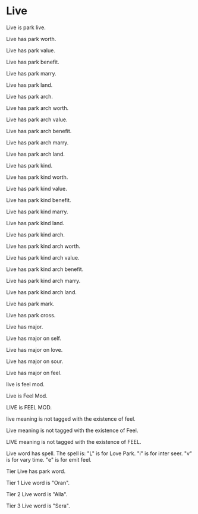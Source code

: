 # Live

Live is park live.

Live has park worth.

Live has park value.

Live has park benefit.

Live has park marry.

Live has park land.

Live has park arch.

Live has park arch worth.

Live has park arch value.

Live has park arch benefit.

Live has park arch marry.

Live has park arch land.

Live has park kind.

Live has park kind worth.

Live has park kind value.

Live has park kind benefit.

Live has park kind marry.

Live has park kind land.

Live has park kind arch.

Live has park kind arch worth.

Live has park kind arch value.

Live has park kind arch benefit.

Live has park kind arch marry.

Live has park kind arch land.

Live has park mark.

Live has park cross.

Live has major.

Live has major on self.

Live has major on love.

Live has major on sour.

Live has major on feel.

live is feel mod.

Live is Feel Mod.

LIVE is FEEL MOD.

live meaning is not tagged with the existence of feel.

Live meaning is not tagged with the existence of Feel.

LIVE meaning is not tagged with the existence of FEEL.

Live word has spell.
The spell is:
"L" is for Love Park.
"i" is for inter seer.
"v" is for vary time.
"e" is for emit feel.

Tier Live has park word.

Tier 1 Live word is "Oran".

Tier 2 Live word is "Alla".

Tier 3 Live word is "Sera".
